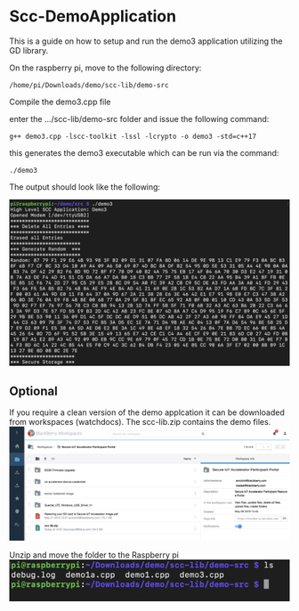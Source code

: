 # Scc-DemoApplication
This is a guide on how to setup and run the demo3 application utilizing the GD library.

On the raspberry pi, move to the following directory:
```
/home/pi/Downloads/demo/scc-lib/demo-src
```
Compile the demo3.cpp file

enter the .../scc-lib/demo-src folder and issue the following command:

```
g++ demo3.cpp -lscc-toolkit -lssl -lcrypto -o demo3 -std=c++17

```
this generates the demo3 executable which can be run via the command: 

```
./demo3
```
The output should look like the following:

![alt text](images/4exampleout.png)


## Optional
If you require a clean version of the demo applcation it can be downloaded from workspaces (watchdocs). The scc-lib.zip contains the demo files.
![alt text](images/1Downloadzip.png)

Unzip and move the folder to the Raspberry pi
![alt text](images/2movefilesover.png)
